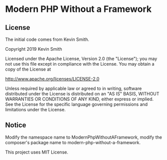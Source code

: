 #  Modern PHP Without a Framework

## License
The initial code comes from Kevin Smith.

Copyright 2019 Kevin Smith

Licensed under the Apache License, Version 2.0 (the "License");
you may not use this file except in compliance with the License.
You may obtain a copy of the License at

http://www.apache.org/licenses/LICENSE-2.0

Unless required by applicable law or agreed to in writing, software
distributed under the License is distributed on an "AS IS" BASIS,
WITHOUT WARRANTIES OR CONDITIONS OF ANY KIND, either express or implied.
See the License for the specific language governing permissions and
limitations under the License.

## Notice 
Modify the namespace name to ModernPhpWithoutAFramework, modify the composer's package name to modern-php-without-a-framework.

This project uses MIT License.